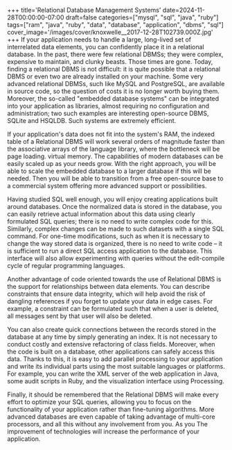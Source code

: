 +++
title='Relational Database Management Systems'
date=2024-11-28T00:00:00-07:00
draft=false
categories=["mysql", "sql", "java", "ruby"]
tags=["ram", "java", "ruby", "data", "database", "application", "dbms", "sql"]
cover_image='/images/cover/knoxwelle__2017-12-28T102739.000Z.jpg'
+++
If your application needs to handle a large, long-lived set of interrelated data elements, you can confidently place it in a relational database. In the past, there were few relational DBMSs; they were complex, expensive to maintain, and clunky beasts. Those times are gone. Today, finding a relational DBMS is not difficult: it is quite possible that a relational DBMS or even two are already installed on your machine. Some very advanced relational DBMSs, such
like MySQL and PostgreSQL, are available in source code, so the question of costs
it is no longer worth buying them. Moreover, the so-called "embedded database systems" can be integrated into your application as libraries,
almost requiring no configuration and administration; two such examples are
interesting open-source DBMS, SQLite and HSQLDB. Such systems are extremely efficient.

If your application's data does not fit into the system's RAM, the indexed table of a Relational DBMS will work several orders of magnitude faster than the associative arrays of the language library, where the bottleneck will be page loading.
virtual memory. The capabilities of modern databases can be easily scaled up as your needs grow. With the right approach, you will be able to
scale the embedded database to a larger database if
this will be needed. Then you will be able to transition from a free open-source base to a commercial system offering more advanced support or
possibilities.

Having studied SQL well enough, you will enjoy creating applications built around databases. Once the normalized data is stored in the database, you can easily retrieve actual information about this data using clearly formulated SQL queries; there is no need to write complex code for this. Similarly, complex changes can be made to such datasets with a single SQL command. For one-time modifications, such as when it is necessary to change the way stored data is organized, there is no need to write code – it is sufficient to run a direct SQL access application to the database. This interface will also allow experimenting with queries without the edit-compile cycle of regular programming languages.

Another advantage of code oriented towards the use of Relational DBMS is the support for relationships between data elements. You can describe constraints that ensure data integrity, which will help avoid the risk of dangling references if you forget to update your data in edge cases. For example, a constraint can be formulated such that when a user is deleted, all messages sent by that user will also be deleted.

You can also create quick connections between the records stored in the database at any time by simply generating an index. It is not necessary to conduct costly and extensive refactoring of class fields. Moreover, when the code is built on a database, other applications can safely access this data. Thanks to this, it is easy to add parallel processing to your application and write its individual parts using the most suitable languages or platforms. For example, you can write the XML server of the web application in Java, some audit scripts in Ruby, and the visualization interface using Processing.

Finally, it should be remembered that the Relational DBMS will make every effort to optimize your SQL queries, allowing you to focus on the functionality of your application rather than fine-tuning algorithms. More advanced databases are even capable of taking advantage of multi-core processors, and all this without any involvement from you. As you
The improvement of technologies will increase the performance of your application.